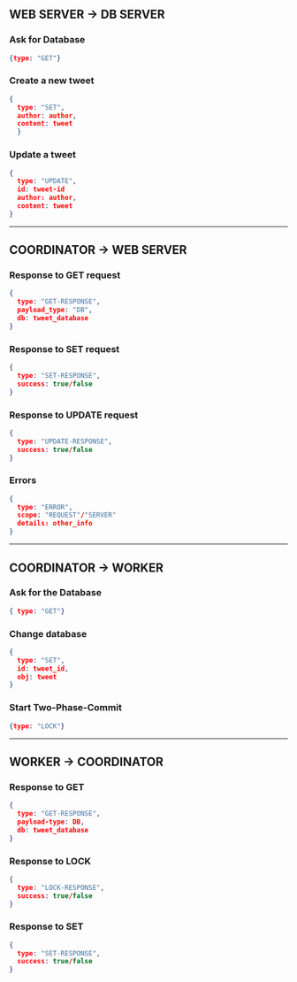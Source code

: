 ## WEB SERVER -> DB SERVER

### Ask for Database

``` json
{type: "GET"}
```

### Create a new tweet

``` json
{
  type: "SET", 
  author: author,
  content: tweet
  }
```

### Update a tweet

``` json
{
  type: "UPDATE", 
  id: tweet-id
  author: author,
  content: tweet
}
```

---

## COORDINATOR -> WEB SERVER

### Response to GET request

```json
{
  type: "GET-RESPONSE",
  payload_type: "DB",
  db: tweet_database
}
```

### Response to SET request

```json
{
  type: "SET-RESPONSE",
  success: true/false
}
```

### Response to UPDATE request

```json
{
  type: "UPDATE-RESPONSE",
  success: true/false
}
```

### Errors

```json
{
  type: "ERROR",
  scope: "REQUEST"/"SERVER"
  details: other_info
}
```

---

## COORDINATOR -> WORKER

### Ask for the Database

``` json
{ type: "GET"}
```

### Change database

``` json
{ 
  type: "SET",
  id: tweet_id,
  obj: tweet
}
```

### Start Two-Phase-Commit

``` json
{type: "LOCK"}
```

---

## WORKER -> COORDINATOR

### Response to GET

``` json
{ 
  type: "GET-RESPONSE",
  payload-type: DB,
  db: tweet_database
}
```

### Response to LOCK
``` json
{ 
  type: "LOCK-RESPONSE",
  success: true/false
}
```

### Response to SET

``` json
{ 
  type: "SET-RESPONSE",
  success: true/false
}
```